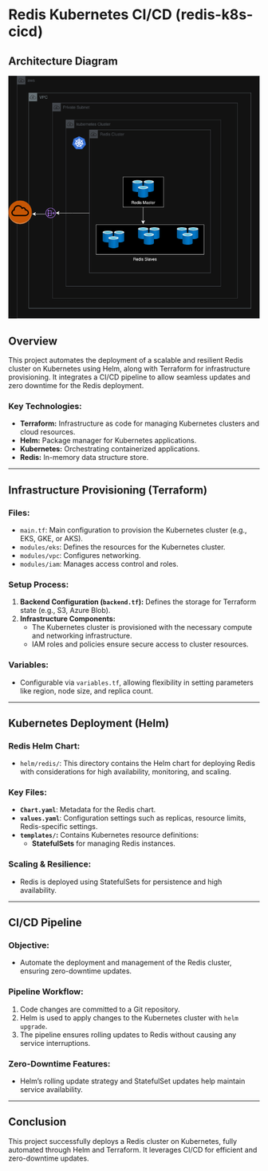 # Redis Kubernetes CI/CD (redis-k8s-cicd)

## Architecture Diagram
![Image description](./images/redis_cluster.drawio.png)

## Overview
This project automates the deployment of a scalable and resilient Redis cluster on Kubernetes using Helm, along with Terraform for infrastructure provisioning. It integrates a CI/CD pipeline to allow seamless updates and zero downtime for the Redis deployment.

### Key Technologies:
- **Terraform:** Infrastructure as code for managing Kubernetes clusters and cloud resources.
- **Helm:** Package manager for Kubernetes applications.
- **Kubernetes:** Orchestrating containerized applications.
- **Redis:** In-memory data structure store.

---

## Infrastructure Provisioning (Terraform)

### Files:
- `main.tf`: Main configuration to provision the Kubernetes cluster (e.g., EKS, GKE, or AKS).
- `modules/eks`: Defines the resources for the Kubernetes cluster.
- `modules/vpc`: Configures networking.
- `modules/iam`: Manages access control and roles.

### Setup Process:
1. **Backend Configuration (`backend.tf`):** Defines the storage for Terraform state (e.g., S3, Azure Blob).
2. **Infrastructure Components:**
   - The Kubernetes cluster is provisioned with the necessary compute and networking infrastructure.
   - IAM roles and policies ensure secure access to cluster resources.

### Variables:
- Configurable via `variables.tf`, allowing flexibility in setting parameters like region, node size, and replica count.

---

## Kubernetes Deployment (Helm)

### Redis Helm Chart:
- `helm/redis/`: This directory contains the Helm chart for deploying Redis with considerations for high availability, monitoring, and scaling.

### Key Files:
- **`Chart.yaml`**: Metadata for the Redis chart.
- **`values.yaml`**: Configuration settings such as replicas, resource limits, Redis-specific settings.
- **`templates/`:** Contains Kubernetes resource definitions:
  - **StatefulSets** for managing Redis instances.

### Scaling & Resilience:
- Redis is deployed using StatefulSets for persistence and high availability.

---

## CI/CD Pipeline

### Objective:
- Automate the deployment and management of the Redis cluster, ensuring zero-downtime updates.

### Pipeline Workflow:
1. Code changes are committed to a Git repository.
2. Helm is used to apply changes to the Kubernetes cluster with `helm upgrade`.
3. The pipeline ensures rolling updates to Redis without causing any service interruptions.

### Zero-Downtime Features:
- Helm’s rolling update strategy and StatefulSet updates help maintain service availability.

---

## Conclusion
This project successfully deploys a Redis cluster on Kubernetes, fully automated through Helm and Terraform. It leverages CI/CD for efficient and zero-downtime updates.
